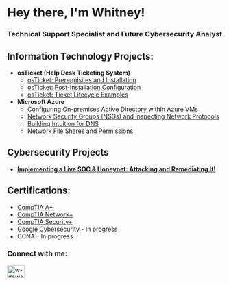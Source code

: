 <h1>Hey there, I'm Whitney! <br/> </h1>
<h3><a>Technical Support Specialist and Future Cybersecurity Analyst</a></h3>

<h2>Information Technology Projects:</h2>

- <b>osTicket (Help Desk Ticketing System)</b>
  - [osTicket: Prerequisites and Installation](https://github.com/whitneydawson123/osTicket-prereq)
  - [osTicket: Post-Installation Configuration](https://github.com/whitneydawson123/osTicket-post)
  - [osTicket: Ticket Lifecycle Examples](https://github.com/whitneydawson123/osTicket-lifecycle)
- <b>Microsoft Azure</b>
  - [Configuring On-premises Active Directory within Azure VMs](https://github.com/whitneydawson123/active-directory)
  - [Network Security Groups (NSGs) and Inspecting Network Protocols](https://github.com/whitneydawson123/network-security-groups)
  - [Building Intuition for DNS](https://github.com/whitneydawson123/dns-intuition)
  - [Network File Shares and Permissions](https://github.com/whitneydawson123/network-file-shares)
 
<h2>Cybersecurity Projects</h2>

- <b>[Implementing a Live SOC & Honeynet: Attacking and Remediating It!](https://github.com/whitneydawson123/azure-soc-honeynet)</b>

<h2>Certifications:</h2>

- [CompTIA A+](https://www.credly.com/badges/72bfbefa-be5b-4143-8d8e-03c6663d1fbb/public_url)
- [CompTIA Network+](https://www.credly.com/badges/965524c6-3bb8-46c8-a0a5-3ca721b88c2c/public_url)
- [CompTIA Security+](https://www.credly.com/badges/6908d485-2802-414f-9f93-727d2c7d109e/public_url)
- Google Cybersecurity - In progress
- CCNA - In progress

<h3 align="left">Connect with me:</h3>
<p align="left">
<a href="https://linkedin.com/in/w-dawson" target="blank"><img align="center" src="https://raw.githubusercontent.com/rahuldkjain/github-profile-readme-generator/master/src/images/icons/Social/linked-in-alt.svg" alt="w-dawson" height="30" width="40" /></a>
</p>
